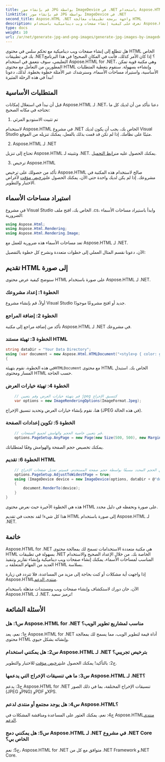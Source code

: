 ```yaml
---
title: قم بإنشاء صور JPG بواسطة ImageDevice في .NET باستخدام Aspose.HTML
linktitle: قم بإنشاء صور JPG بواسطة ImageDevice في .NET
second_title: Aspose.HTML .NET واجهة برمجة تطبيقات معالجة HTML
description: تعرف على كيفية إنشاء صفحات ويب ديناميكية باستخدام Aspose.HTML لـ .NET. يغطي هذا البرنامج التعليمي خطوة بخطوة المتطلبات الأساسية ومساحات الأسماء وتقديم HTML إلى الصور.
type: docs
weight: 10
url: /ar/net/generate-jpg-and-png-images/generate-jpg-images-by-imagedevice/
---
```


هل تتطلع إلى إنشاء صفحات ويب ديناميكية مع تحكم سلس في محتوى HTML الخاص بك في تطبيقات .NET؟ إذا كان الأمر كذلك، فأنت في المكان الصحيح! في هذا البرنامج التعليمي، سوف نتعمق في استخدام Aspose.HTML for .NET، وهي مكتبة قوية تمكن المطورين من التعامل مع محتوى HTML وإنشاءه بسهولة. سنقوم بتغطية المتطلبات الأساسية، واستيراد مساحات الأسماء، وسنرشدك عبر الأمثلة خطوة بخطوة. لذلك، دعونا نبدأ في هذه الرحلة المثيرة!

## المتطلبات الأساسية

قبل أن نبدأ في استغلال إمكانات Aspose.HTML لـ .NET، دعنا نتأكد من أن لديك كل ما تحتاجه في مكانه الصحيح:

1. تم تثبيت الاستوديو المرئي

لاستخدام Aspose.HTML في مشروع .NET الخاص بك، يجب أن يكون لديك Visual Studio مثبتًا على نظامك. إذا لم تكن قد قمت بذلك بالفعل، يمكنك تنزيله من الموقع.

2. Aspose.HTML لـ .NET

 تحتاج إلى تنزيل Aspose.HTML وتثبيته لـ .NET. يمكنك الحصول عليه من[رابط التحميل](https://releases.aspose.com/html/net/).

3. ترخيص Aspose.HTML

تأكد من حصولك على ترخيص Aspose.HTML صالح لاستخدام هذه المكتبة في مشروعك. إذا لم يكن لديك واحدة حتى الآن، يمكنك الحصول على[ترخيص مؤقت](https://purchase.aspose.com/temporary-license/) لأغراض الاختبار والتطوير.

## استيراد مساحات الأسماء

في مشروع Visual Studio الخاص بك، افتح ملف .cs، وابدأ باستيراد مساحات الأسماء الضرورية:

```csharp
using Aspose.Html;
using Aspose.Html.Rendering;
using Aspose.Html.Rendering.Image;
```

تعد مساحات الأسماء هذه ضرورية للعمل مع Aspose.HTML لـ .NET.

الآن، دعونا نقسم المثال العملي إلى خطوات متعددة ونشرح كل خطوة بالتفصيل:

## تقديم HTML إلى صورة

سنوضح كيفية عرض محتوى HTML على صورة باستخدام Aspose.HTML لـ .NET.

### الخطوة 1: إعداد مشروعك

أولاً، قم بإنشاء مشروع Visual Studio جديد أو افتح مشروعًا موجودًا.

### الخطوة 2: إضافة المراجع

تأكد من إضافة مراجع إلى مكتبة Aspose.HTML لـ .NET في مشروعك.

### الخطوة 3: تهيئة مستند HTML

```csharp
string dataDir = "Your Data Directory";
using (var document = new Aspose.Html.HTMLDocument("<style>p { color: green; }</style><p>my first paragraph</p>", @"c:\work\"))
{
```

 في هذه الخطوة، نقوم بتهيئة`HTMLDocument` مع محتوى HTML الخاص بك. استبدل المسار ومحتوى HTML حسب الحاجة.

### الخطوة 4: تهيئة خيارات العرض

```csharp
    // قم بتهيئة خيارات العرض وقم بتعيين jpeg كتنسيق الإخراج
    var options = new ImageRenderingOptions(ImageFormat.Jpeg);
```

هنا، نقوم بإنشاء خيارات العرض وتحديد تنسيق الإخراج (JPEG في هذه الحالة).

### الخطوة 5: تكوين إعدادات الصفحة

```csharp
    // قم بتعيين خاصية الحجم والهامش لجميع الصفحات.
    options.PageSetup.AnyPage = new Page(new Size(500, 500), new Margin(50, 50, 50, 50));
```

يمكنك تخصيص حجم الصفحة والهوامش وفقًا لمتطلباتك.

### الخطوة 6: تقديم HTML

```csharp
    // إذا كان المستند يحتوي على عنصر حجمه أكبر من الحجم المحدد مسبقًا بواسطة حجم صفحة المستخدم، فسيتم تعديل صفحات الإخراج.
    options.PageSetup.AdjustToWidestPage = true;
    using (ImageDevice device = new ImageDevice(options, dataDir + @"document_out.jpg"))
    {
        document.RenderTo(device);
    }
}
```

هذه هي الخطوة الأخيرة حيث نعرض محتوى HTML على صورة ونحفظه في دليل محدد.

هذا كل شيء! لقد نجحت في تقديم HTML إلى صورة باستخدام Aspose.HTML لـ .NET.

## خاتمة

Aspose.HTML for .NET هي مكتبة متعددة الاستخدامات تسمح لك بمعالجة محتوى HTML بسهولة في تطبيقات .NET الخاصة بك. من خلال الإعداد الصحيح والاستخدام المناسب لمساحات الأسماء، يمكنك إنشاء صفحات ويب ديناميكية وإنشاء تقارير وتنفيذ العديد من المهام المتعلقة بـ HTML بسلاسة.

 إذا واجهت أية مشكلات أو كنت بحاجة إلى مزيد من المساعدة، فلا تتردد في زيارة Aspose.HTML[منتدى الدعم](https://forum.aspose.com/).

الآن، حان دورك لاستكشاف وإنشاء صفحات ويب ومستندات مذهلة باستخدام Aspose.HTML لـ .NET. ترميز سعيد!

## الأسئلة الشائعة

### س1: هل Aspose.HTML for .NET مناسب لمشاريع تطوير الويب؟
   
ج1: نعم، يعد Aspose.HTML for .NET أداة قيمة لتطوير الويب، مما يسمح لك بمعالجة محتوى HTML وإنشائه بشكل حيوي.

### س2: هل يمكنني استخدام Aspose.HTML لـ .NET بترخيص تجريبي؟
   
 ج2: بالتأكيد! يمكنك الحصول على[ترخيص مؤقت](https://purchase.aspose.com/temporary-license/) للاختبار والتطوير.

### س3: ما هي تنسيقات الإخراج التي يدعمها Aspose.HTML لـ .NET؟
   
ج3: يدعم Aspose.HTML for .NET تنسيقات الإخراج المختلفة، بما في ذلك الصور (JPEG وPNG) وPDF وXPS.

### س4: هل يوجد مجتمع أو منتدى لدعم Aspose.HTML؟
   
 ج4: نعم، يمكنك العثور على المساعدة ومناقشة المشكلات في Aspose.HTML[منتدى الدعم](https://forum.aspose.com/).

### س5: هل يمكنني دمج Aspose.HTML لـ .NET في مشروع .NET Core الخاص بي؟

ج5: نعم، Aspose.HTML for .NET متوافق مع كل من .NET Framework و.NET Core.